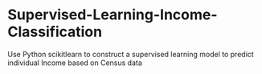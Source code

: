 # Supervised-Learning-Income-Classification
Use Python scikitlearn to construct a supervised learning model to predict individual Income based on Census data 
